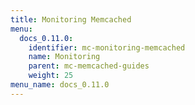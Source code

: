```yaml
---
title: Monitoring Memcached
menu:
  docs_0.11.0:
    identifier: mc-monitoring-memcached
    name: Monitoring
    parent: mc-memcached-guides
    weight: 25
menu_name: docs_0.11.0
---
```


